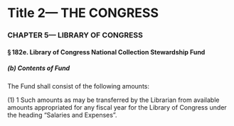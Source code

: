 
# Title 2— THE CONGRESS
### CHAPTER 5— LIBRARY OF CONGRESS
#### § 182e. Library of Congress National Collection Stewardship Fund
##### (b) Contents of Fund

The Fund shall consist of the following amounts:

(1) 1 Such amounts as may be transferred by the Librarian from available amounts appropriated for any fiscal year for the Library of Congress under the heading “Salaries and Expenses”.
